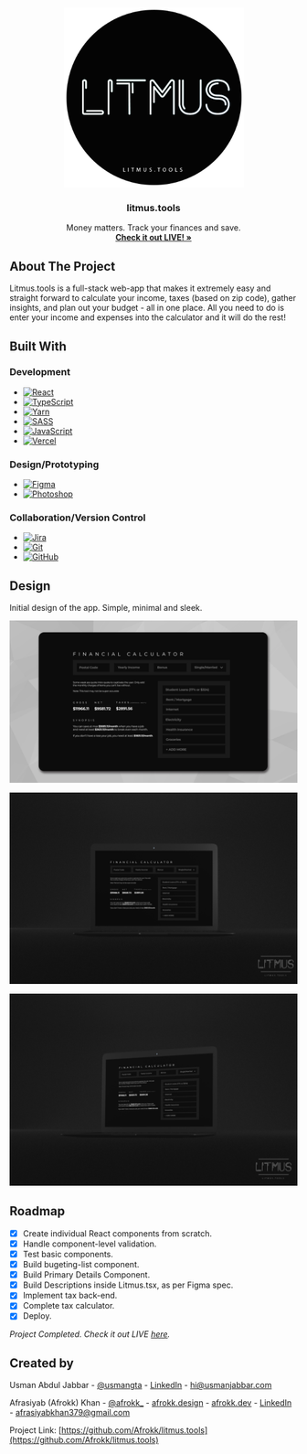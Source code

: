 <br />
<div align="center">
  <a href="https://github.com/Afrokk/litmus.tools">
    <img src="images/clip2.png" alt="Logo" width="315" height="315">
  </a>

  <h3 align="center">litmus.tools</h3>

  <p align="center">
    Money matters. Track your finances and save. 
    <br />
    <a href="https://www.litmus.tools/"><strong>Check it out LIVE! »</strong></a>
    <br />
  </p>
</div>

## About The Project

Litmus.tools is a full-stack web-app that makes it extremely easy and straight forward to calculate your income, taxes (based on zip code), gather insights, and plan out your budget - all in one place. All you need to do is enter your income and expenses into the calculator and it will do the rest!

## Built With

### Development
* [![React][React.com]][React-url]
* [![TypeScript][TypeScript.com]][TypeScript-url]
* [![Yarn][Yarn.com]][Yarn-url]
* [![SASS][SASS.com]][SASS-url]
* [![JavaScript][JavaScript.com]][JavaScript-url]
* [![Vercel][Vercel.com]][Vercel-url]

### Design/Prototyping
* [![Figma][Figma.com]][Figma-url]
* [![Photoshop][Photoshop.com]][Photoshop-url]

### Collaboration/Version Control
* [![Jira][Jira.com]][Jira-url]
* [![Git][Git.com]][Git-url]
* [![GitHub][GitHub.com]][GitHub-url]

## Design
Initial design of the app. Simple, minimal and sleek.

<p align="center">
    <img src="images/FigmaPrototype1.jpg">
</p>

<p align="center">
    <img src="images/FigmaMockupPSD2.jpg">
</p>

<p align="center">
    <img src="images/FigmaMockupPSD1.jpg">
</p>


## Roadmap
- [x] Create individual React components from scratch.
- [x] Handle component-level validation.
- [x] Test basic components.
- [x] Build bugeting-list component.
- [x] Build Primary Details Component. 
- [x] Build Descriptions inside Litmus.tsx, as per Figma spec.
- [x] Implement tax back-end.
- [x] Complete tax calculator.
- [x] Deploy.

_Project Completed._ 
_Check it out LIVE [here](https://www.litmus.tools/)._

## Created by

Usman Abdul Jabbar - [@usmangta](https://www.instagram.com/usmangta/) - [LinkedIn](https://www.linkedin.com/in/usman-abdul-jabbar/) - hi@usmanjabbar.com

Afrasiyab (Afrokk) Khan - [@afrokk_](https://www.instagram.com/afrokk_/) - [afrokk.design](https://afrokk.design/) - [afrokk.dev](https://afrokk.dev/) - [LinkedIn](https://www.linkedin.com/in/afrasiyab-k/) - afrasiyabkhan379@gmail.com

Project Link: [https://github.com/Afrokk/litmus.tools](https://github.com/Afrokk/litmus.tools)

[product-screenshot]: images/clip.jpg
[React.com]: https://img.shields.io/badge/React-20232A?style=for-the-badge&logo=react&logoColor=61DAFB
[React-url]: https://reactjs.org/
[TypeScript.com]: https://img.shields.io/badge/TypeScript-007ACC?style=for-the-badge&logo=typescript&logoColor=white
[TypeScript-url]: https://www.typescriptlang.org/
[SASS.com]: https://img.shields.io/badge/Sass-CC6699?style=for-the-badge&logo=sass&logoColor=white
[SASS-url]: https://sass-lang.com/
[JavaScript.com]: https://img.shields.io/badge/JavaScript-323330?style=for-the-badge&logo=javascript&logoColor=F7DF1E
[JavaScript-url]: https://en.wikipedia.org/wiki/JSX_(JavaScript)
[Yarn.com]: https://img.shields.io/badge/Yarn-2C8EBB?style=for-the-badge&logo=yarn&logoColor=white
[Yarn-url]: https://yarnpkg.com/
[Figma.com]: https://img.shields.io/badge/Figma-F24E1E?style=for-the-badge&logo=figma&logoColor=white
[Figma-url]: https://www.figma.com/
[Photoshop.com]: https://img.shields.io/badge/Adobe%20Photoshop-31A8FF?style=for-the-badge&logo=Adobe%20Photoshop&logoColor=black
[Photoshop-url]: https://www.adobe.com/ca/products/photoshop.html
[Jira.com]: https://img.shields.io/badge/Jira-0052CC?style=for-the-badge&logo=Jira&logoColor=white
[Jira-url]: https://jira.com/
[Git.com]: https://img.shields.io/badge/GIT-E44C30?style=for-the-badge&logo=git&logoColor=white
[Git-url]: https://git-scm.com/
[GitHub.com]: https://img.shields.io/badge/GitHub-100000?style=for-the-badge&logo=github&logoColor=white
[GitHub-url]: https://github.com/
[Vercel.com]: https://img.shields.io/badge/vercel-%23000000.svg?style=for-the-badge&logo=vercel&logoColor=white
[Vercel-url]: https://Vercel.com/

